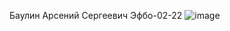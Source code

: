 Баулин Арсений Сергеевич 
Эфбо-02-22 
![image](https://github.com/user-attachments/assets/a446b94b-1991-42e3-89cb-29a032b496c8)
